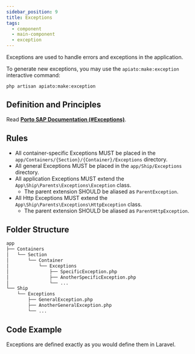 ```yaml
---
sidebar_position: 9
title: Exceptions
tags:
  - component
  - main-component
  - exception
---
```


Exceptions are used to handle errors and exceptions in the application.

To generate new exceptions, you may use the `apiato:make:exception` interactive command:

```
php artisan apiato:make:exception
```

## Definition and Principles

Read [**Porto SAP Documentation (#Exceptions)**](https://mahmoudz.github.io/Porto/docs/category/main-components).

## Rules

- All container-specific Exceptions MUST be placed in the `app/Containers/{Section}/{Container}/Exceptions` directory.
- All general Exceptions MUST be placed in the `app/Ship/Exceptions` directory.
- All application Exceptions MUST extend the `App\Ship\Parents\Exceptions\Exception` class.
  - The parent extension SHOULD be aliased as `ParentException`.
- All Http Exceptions MUST extend the `App\Ship\Parents\Exceptions\HttpException` class.
  - The parent extension SHOULD be aliased as `ParentHttpException`.

## Folder Structure

```markdown
app
├── Containers
│   └── Section
│       └── Container
│           └── Exceptions
│               ├── SpecificException.php
│               ├── AnotherSpecificException.php
│               └── ...
└── Ship
    └── Exceptions
        ├── GeneralException.php
        ├── AnotherGeneralException.php
        └── ...
```

## Code Example

Exceptions are defined exactly as you would define them in Laravel.
